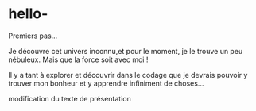 # hello-

Premiers pas...

Je découvre cet univers inconnu,et pour le moment, je  le trouve un peu nébuleux.
Mais  que la force soit avec moi  !

Il y a tant à explorer et découvrir dans le codage que je devrais pouvoir y trouver mon bonheur et y apprendre infiniment de choses...

modification du texte de présentation
